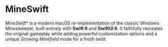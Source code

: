 # MineSwift
*MineSwift** is a modern macOS re-implementation of the classic Windows Minesweeper, built entirely with **Swift 6** and **SwiftUI 6**.   It faithfully recreates the original gameplay while adding powerful customization options and a unique *Growing Minefield* mode for a fresh twist.
